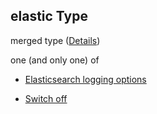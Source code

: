 ## elastic Type

merged type ([Details](definition-properties-logs-properties-elastic.md))

one (and only one) of

*   [Elasticsearch logging options](definition-properties-logs-properties-elastic-oneof-elasticsearch-logging-options.md "check type definition")

*   [Switch off](definition-properties-logs-properties-file-oneof-switch-off.md "check type definition")
